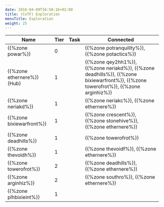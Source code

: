 ```yaml
---
date: 2016-04-09T16:50:16+02:00
title: (CoTF) Exploration
menuTitle: Exploration
weight: 25
---
```

Name|Tier|Task|Connected
---|---|---|---
{{%zone powar%}}|0||{{%zone potranquility%}}, {{%zone potactics%}}
{{%zone ethernere%}} (Hub)|1||{{%zone qey2hh1%}}, {{%zone neriakd%}}, {{%zone deadhills%}}, {{%zone bixiewarfront%}}, {{%zone towerofrot%}}, {{%zone arginhiz%}}
{{%zone neriakd%}}|1||{{%zone neriakc%}}, {{%zone ethernere%}}
{{%zone bixiewarfront%}}|1||{{%zone crescent%}}, {{%zone stonehive%}}, {{%zone ethernere%}}
{{%zone deadhills%}}|1||{{%zone towerofrot%}}
{{%zone thevoidh%}}|1||{{%zone thevoidf%}}, {{%zone ethernere%}}
{{%zone towerofrot%}}|2||{{%zone deadhills%}}, {{%zone ethernere%}}
{{%zone arginhiz%}}|2||{{%zone southro%}}, {{%zone ethernere%}}
{{%zone plhbixieint%}}|1||